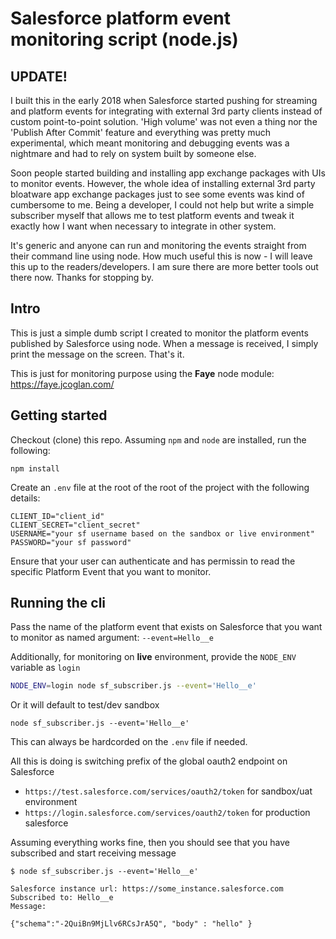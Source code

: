 # Salesforce platform event monitoring script (node.js)

## UPDATE!

I built this in the early 2018 when Salesforce started pushing for streaming and platform events for integrating with external 3rd party clients instead of custom point-to-point solution. 'High volume' was not even a thing nor the 'Publish After Commit' feature and everything was pretty much experimental, which meant monitoring and debugging events was a nightmare and had to rely on system built by someone else.

Soon people started building and installing app exchange packages with UIs to monitor events. However, the whole idea of installing external 3rd party bloatware app exchange packages just to see some events was kind of cumbersome to me. Being a developer, I could not help but write a simple subscriber myself that allows me to test platform events and tweak it exactly how I want when necessary to integrate in other system.

It's generic and anyone can run and monitoring the events straight from their command line using node. How much useful this is now - I will leave this up to the readers/developers. I am sure there are more better tools out there now. Thanks for stopping by.

## Intro

This is just a simple dumb script I created to monitor the platform events published by Salesforce using node. When a message is received, I simply print the message on the screen. That's it.

This is just for monitoring purpose using the **Faye** node module: https://faye.jcoglan.com/

## Getting started

Checkout (clone) this repo. Assuming `npm` and `node` are installed, run the following:
```
npm install
```

Create an `.env` file at the root of the root of the project with the following details:

```.env
CLIENT_ID="client_id"
CLIENT_SECRET="client_secret"
USERNAME="your sf username based on the sandbox or live environment"
PASSWORD="your sf password"
```

Ensure that your user can authenticate and has permissin to read the specific Platform Event that you want to monitor.

## Running the cli

Pass the name of the platform event that exists on Salesforce that you want to monitor as named argument:
`--event=Hello__e`

Additionally, for monitoring on **live** environment, provide the `NODE_ENV` variable as `login`
```.sh
NODE_ENV=login node sf_subscriber.js --event='Hello__e'
```

Or it will default to test/dev sandbox
```
node sf_subscriber.js --event='Hello__e'
```

This can always be hardcorded on the `.env` file if needed.

All this is doing is switching prefix of the global oauth2 endpoint on Salesforce
* `https://test.salesforce.com/services/oauth2/token` for sandbox/uat environment
* `https://login.salesforce.com/services/oauth2/token` for production salesforce


Assuming everything works fine, then you should see that you have subscribed and start receiving message
```
$ node sf_subscriber.js --event='Hello__e'

Salesforce instance url: https://some_instance.salesforce.com
Subscribed to: Hello__e
Message:

{"schema":"-2QuiBn9MjLlv6RCsJrA5Q", "body" : "hello" }

```

